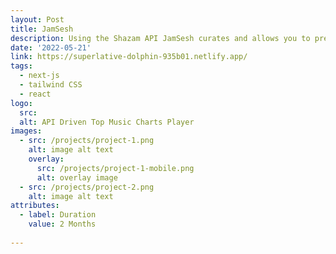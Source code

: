 ```yaml
---
layout: Post
title: JamSesh
description: Using the Shazam API JamSesh curates and allows you to preview top songs from around the world. 
date: '2022-05-21'
link: https://superlative-dolphin-935b01.netlify.app/
tags:
  - next-js
  - tailwind CSS
  - react
logo:
  src: 
  alt: API Driven Top Music Charts Player
images:
  - src: /projects/project-1.png
    alt: image alt text
    overlay:
      src: /projects/project-1-mobile.png
      alt: overlay image
  - src: /projects/project-2.png
    alt: image alt text
attributes:
  - label: Duration
    value: 2 Months
  
---
```


